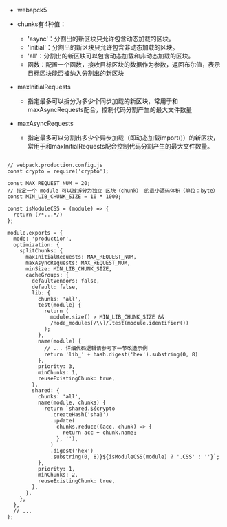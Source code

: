 * webapck5

* chunks有4种值：
    - 'async'：分割出的新区块只允许包含动态加载的区块。
    - 'initial'：分割出的新区块只允许包含非动态加载的区块。
    - 'all'：分割出的新区块可以包含动态加载和非动态加载的区块。
    - 函数：配置一个函数，接收目标区块的数据作为参数，返回布尔值，表示目标区块能否被纳入分割出的新区块

* maxInitialRequests
    - 指定最多可以拆分为多少个同步加载的新区块，常用于和maxAsyncRequests配合，控制代码分割产生的最大文件数量
*  maxAsyncRequests
    - 指定最多可以分割出多少个异步加载（即动态加载import()）的新区块，常用于和maxInitialRequests配合控制代码分割产生的最大文件数量。

```

// webpack.production.config.js
const crypto = require('crypto');

const MAX_REQUEST_NUM = 20;
// 指定一个 module 可以被拆分为独立 区块（chunk） 的最小源码体积（单位：byte）
const MIN_LIB_CHUNK_SIZE = 10 * 1000;

const isModuleCSS = (module) => {
  return (/*...*/)
};

module.exports = {
  mode: 'production',
  optimization: {
    splitChunks: {
      maxInitialRequests: MAX_REQUEST_NUM,
      maxAsyncRequests: MAX_REQUEST_NUM,
      minSize: MIN_LIB_CHUNK_SIZE,
      cacheGroups: {
        defaultVendors: false,
        default: false,
        lib: {
          chunks: 'all',
          test(module) {
            return (
              module.size() > MIN_LIB_CHUNK_SIZE &&
              /node_modules[/\\]/.test(module.identifier())
            );
          },
          name(module) {
            // ... 详细代码逻辑请参考下一节改造示例
            return 'lib_' + hash.digest('hex').substring(0, 8)
          },
          priority: 3,
          minChunks: 1,
          reuseExistingChunk: true,
        },
        shared: {
          chunks: 'all',
          name(module, chunks) {
            return `shared.${crypto
              .createHash('sha1')
              .update(
                chunks.reduce((acc, chunk) => {
                  return acc + chunk.name;
                }, ''),
              )
              .digest('hex')
              .substring(0, 8)}${isModuleCSS(module) ? '.CSS' : ''}`;
          },
          priority: 1,
          minChunks: 2,
          reuseExistingChunk: true,
        },
      },
    },
  },
  // ...
};


```